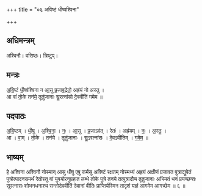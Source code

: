 +++
title = "०६ अविष्टं धीष्वश्विना"

+++
## अधिमन्त्रम्
अश्विनौ। वसिष्ठः। त्रिष्टुप्।

## मन्त्रः
अ॒वि॒ष्टं धी॒ष्व॑श्विना न आ॒सु प्र॒जाव॒द्रेतो॒ अह्र॑यं नो अस्तु ।  
आ वां॑ तो॒के तन॑ये॒ तूतु॑जानाः सु॒रत्ना॑सो दे॒ववी॑तिं गमेम ॥

## पदपाठः
अ॒वि॒ष्टम् । धी॒षु । अ॒श्वि॒ना॒ । नः॒ । आ॒सु । प्र॒जाऽव॑त् । रेतः॑ । अह्र॑यम् । नः॒ । अ॒स्तु॒ ।  
आ । वा॒म् । तो॒के । तन॑ये । तूतु॑जानाः । सु॒ऽरत्ना॑सः । दे॒वऽवी॑तिम् । ग॒मे॒म॒ ॥

## भाष्यम्
हे अश्विना अश्विनौ नोस्मान् आसु धीषु एषु कर्मसु अविष्टं रक्षतम् नोस्मभ्यं अह्रयं अक्षीणं प्रजावत पुत्राद्युपेतं पुत्रोत्पादनसमर्थं रेतोस्तु वां युवयोरनुग्रहात लब्धे तोके पुत्रे तनये तत्पुत्रादौच तूतुजानाः अभिमतं धनं प्रयच्छन्तः सूरत्नासः शोभनधनाश्च सन्तोदेववीतिं देवानां वीतिः प्राप्तिर्यस्मिन तादृशं यज्ञं आगमेम आगच्छेम ॥ ६ ॥